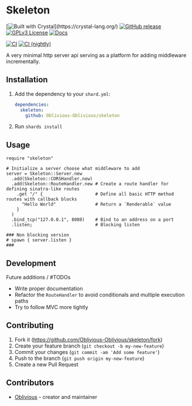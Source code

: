 # Skeleton

[![Built with Crystal](https://img.shields.io/badge/built%20with-crystal-000000.svg?)](https://crystal-lang.org/)
[![GitHub release](https://img.shields.io/github/release/Oblivious-Oblivious/skeleton.svg)](https://github.com/Oblivious-Oblivious/skeleton/releases)
[![GPLv3 License](https://img.shields.io/badge/license-GPL%20v3-yellow.svg)](./COPYING)
[![Docs](https://img.shields.io/badge/docs-available-purple.svg)](https://oblivious-oblivious.github.io/skeleton)

[![CI](https://github.com/Oblivious-Oblivious/skeleton/workflows/CI/badge.svg)](https://github.com/Oblivious-Oblivious/skeleton/actions?query=workflow%3ACI)
[![CI (nightly)](https://github.com/Oblivious-Oblivious/skeleton/workflows/CI%20(nightly)/badge.svg)](https://github.com/Oblivious-Oblivious/skeleton/actions?query=workflow%3A%22CI+%28nightly%29%22)

A very minimal http server api serving as a platform for adding middleware incrementally.

## Installation

1. Add the dependency to your `shard.yml`:

   ```yaml
   dependencies:
     skeleton:
       github: Oblivious-Oblivious/skeleton
   ```

2. Run `shards install`

## Usage

```crystal
require "skeleton"

# Initialize a server choose what middleware to add
server = Skeleton::Server.new
  .add(Skeleton::CORSHandler.new)
  .add(Skeleton::RouteHandler.new # Create a route handler for defining sinatra-like routes
    .get "/" {                    # Define all basic HTTP method routes with callback blocks
      "Hello World"               # Return a `Renderable` value
    }
  )
  .bind_tcp("127.0.0.1", 8080)    # Bind to an address on a port
  .listen;                        # Blocking listen

### Non blocking version
# spawn { server.listen }
###

```

## Development

Future additions / #TODOs

* Write proper documentation
* Refactor the `RouteHandler` to avoid conditionals and multiple execution paths
* Try to follow MVC more tightly

## Contributing

1. Fork it (<https://github.com/Oblivious-Oblivious/skeleton/fork>)
2. Create your feature branch (`git checkout -b my-new-feature`)
3. Commit your changes (`git commit -am 'Add some feature'`)
4. Push to the branch (`git push origin my-new-feature`)
5. Create a new Pull Request

## Contributors

- [Oblivious](https://github.com/Oblivious-Oblivious) - creator and maintainer
